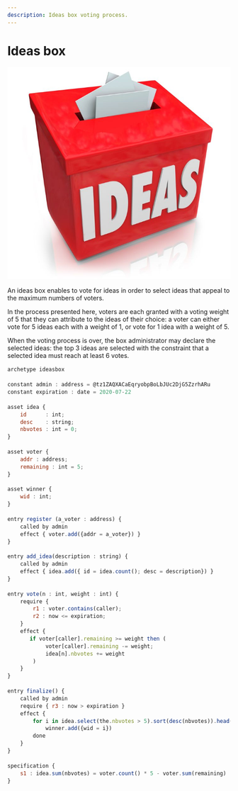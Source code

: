 ```yaml
---
description: Ideas box voting process.
---
```


# Ideas box

![](../../.gitbook/assets/19421048_s.jpg)  

An ideas box enables to vote for ideas in order to select ideas that appeal to the maximum numbers of voters.

In the process presented here, voters are each granted with a voting weight of 5 that they can attribute to the ideas of their choice: a voter can either vote for 5 ideas each with a weight of 1, or vote for 1 idea with a weight of 5. 

When the voting process is over, the box administrator may declare the selected ideas: the top 3 ideas are selected with the constraint that a selected idea must reach at least 6 votes.

```javascript
archetype ideasbox

constant admin : address = @tz1ZAQXACaEqryobpBoLbJUc2DjG5ZzrhARu
constant expiration : date = 2020-07-22

asset idea {
    id      : int;
    desc    : string;
    nbvotes : int = 0;
}

asset voter {
    addr : address;
    remaining : int = 5;
}

asset winner {
    wid : int;
}

entry register (a_voter : address) {
    called by admin
    effect { voter.add({addr = a_voter}) }
}

entry add_idea(description : string) {
    called by admin
    effect { idea.add({ id = idea.count(); desc = description}) }
}

entry vote(n : int, weight : int) {
    require {
        r1 : voter.contains(caller);
        r2 : now <= expiration;
    }
    effect {
       if voter[caller].remaining >= weight then (
            voter[caller].remaining -= weight;
            idea[n].nbvotes += weight
        )
    }
}

entry finalize() {
    called by admin
    require { r3 : now > expiration }
    effect {
        for i in idea.select(the.nbvotes > 5).sort(desc(nbvotes)).head(3) do
            winner.add({wid = i})
        done
    }
}

specification {
    s1 : idea.sum(nbvotes) = voter.count() * 5 - voter.sum(remaining)
}
```

